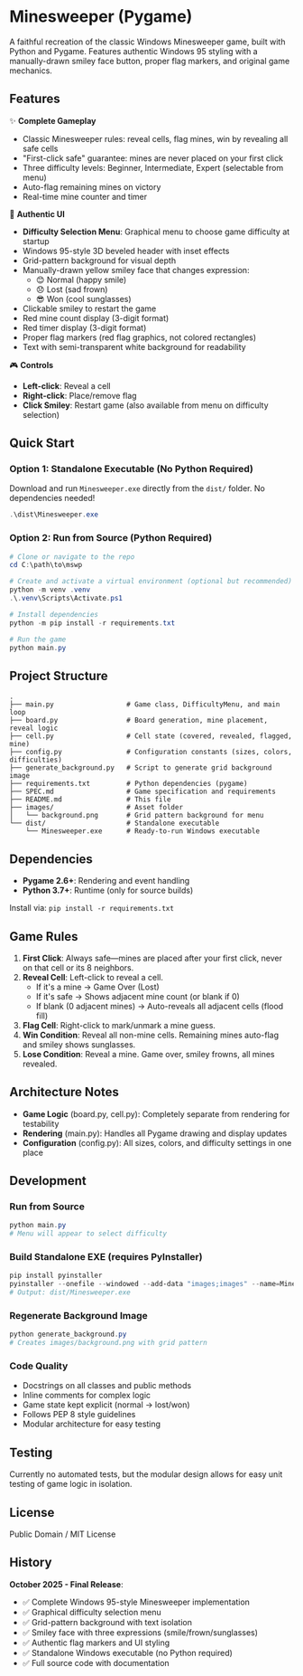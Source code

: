 # Minesweeper (Pygame)

A faithful recreation of the classic Windows Minesweeper game, built with Python and Pygame. Features authentic Windows 95 styling with a manually-drawn smiley face button, proper flag markers, and original game mechanics.

## Features

✨ **Complete Gameplay**
- Classic Minesweeper rules: reveal cells, flag mines, win by revealing all safe cells
- "First-click safe" guarantee: mines are never placed on your first click
- Three difficulty levels: Beginner, Intermediate, Expert (selectable from menu)
- Auto-flag remaining mines on victory
- Real-time mine counter and timer

🎨 **Authentic UI**
- **Difficulty Selection Menu**: Graphical menu to choose game difficulty at startup
- Windows 95-style 3D beveled header with inset effects
- Grid-pattern background for visual depth
- Manually-drawn yellow smiley face that changes expression:
  - 😊 Normal (happy smile)
  - 😞 Lost (sad frown)
  - 😎 Won (cool sunglasses)
- Clickable smiley to restart the game
- Red mine count display (3-digit format)
- Red timer display (3-digit format)
- Proper flag markers (red flag graphics, not colored rectangles)
- Text with semi-transparent white background for readability

🎮 **Controls**
- **Left-click**: Reveal a cell
- **Right-click**: Place/remove flag
- **Click Smiley**: Restart game (also available from menu on difficulty selection)

## Quick Start

### Option 1: Standalone Executable (No Python Required)
Download and run `Minesweeper.exe` directly from the `dist/` folder. No dependencies needed!

```powershell
.\dist\Minesweeper.exe
```

### Option 2: Run from Source (Python Required)

```powershell
# Clone or navigate to the repo
cd C:\path\to\mswp

# Create and activate a virtual environment (optional but recommended)
python -m venv .venv
.\.venv\Scripts\Activate.ps1

# Install dependencies
python -m pip install -r requirements.txt

# Run the game
python main.py
```

## Project Structure

```
.
├── main.py                  # Game class, DifficultyMenu, and main loop
├── board.py                 # Board generation, mine placement, reveal logic
├── cell.py                  # Cell state (covered, revealed, flagged, mine)
├── config.py                # Configuration constants (sizes, colors, difficulties)
├── generate_background.py   # Script to generate grid background image
├── requirements.txt         # Python dependencies (pygame)
├── SPEC.md                  # Game specification and requirements
├── README.md                # This file
├── images/                  # Asset folder
│   └── background.png       # Grid pattern background for menu
└── dist/                    # Standalone executable
    └── Minesweeper.exe      # Ready-to-run Windows executable
```

## Dependencies

- **Pygame 2.6+**: Rendering and event handling
- **Python 3.7+**: Runtime (only for source builds)

Install via: `pip install -r requirements.txt`

## Game Rules

1. **First Click**: Always safe—mines are placed after your first click, never on that cell or its 8 neighbors.
2. **Reveal Cell**: Left-click to reveal a cell.
   - If it's a mine → Game Over (Lost)
   - If it's safe → Shows adjacent mine count (or blank if 0)
   - If blank (0 adjacent mines) → Auto-reveals all adjacent cells (flood fill)
3. **Flag Cell**: Right-click to mark/unmark a mine guess.
4. **Win Condition**: Reveal all non-mine cells. Remaining mines auto-flag and smiley shows sunglasses.
5. **Lose Condition**: Reveal a mine. Game over, smiley frowns, all mines revealed.

## Architecture Notes

- **Game Logic** (board.py, cell.py): Completely separate from rendering for testability
- **Rendering** (main.py): Handles all Pygame drawing and display updates
- **Configuration** (config.py): All sizes, colors, and difficulty settings in one place

## Development

### Run from Source
```powershell
python main.py
# Menu will appear to select difficulty
```

### Build Standalone EXE (requires PyInstaller)
```powershell
pip install pyinstaller
pyinstaller --onefile --windowed --add-data "images;images" --name=Minesweeper main.py
# Output: dist/Minesweeper.exe
```

### Regenerate Background Image
```powershell
python generate_background.py
# Creates images/background.png with grid pattern
```

### Code Quality
- Docstrings on all classes and public methods
- Inline comments for complex logic
- Game state kept explicit (normal → lost/won)
- Follows PEP 8 style guidelines
- Modular architecture for easy testing

## Testing

Currently no automated tests, but the modular design allows for easy unit testing of game logic in isolation.

## License

Public Domain / MIT License

## History

**October 2025 - Final Release**:
- ✅ Complete Windows 95-style Minesweeper implementation
- ✅ Graphical difficulty selection menu
- ✅ Grid-pattern background with text isolation
- ✅ Smiley face with three expressions (smile/frown/sunglasses)
- ✅ Authentic flag markers and UI styling
- ✅ Standalone Windows executable (no Python required)
- ✅ Full source code with documentation

